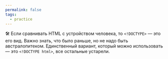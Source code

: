 ```yaml
---
permalink: false
tags:
  - practice
---
```



🛠 Если сравнивать HTML с устройством человека, то `<!DOCTYPE>` — это его вид. Важно знать, что было раньше, но не надо быть австралопитеком. Единственный вариант, который можно использовать — это `<!DOCTYPE html>`, все остальные устарели.
